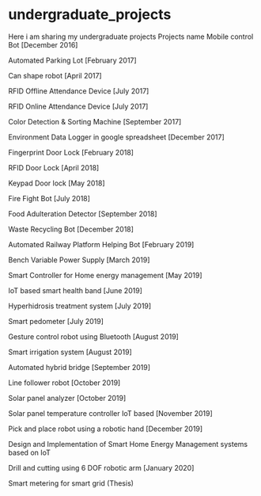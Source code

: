 # undergraduate_projects
Here i am sharing my undergraduate projects
Projects name
Mobile control Bot [December 2016]

Automated Parking Lot [February 2017]

Can shape robot [April 2017]

RFID Offline Attendance Device [July 2017]

RFID Online Attendance Device [July 2017]

Color Detection & Sorting Machine [September 2017]

Environment Data Logger in google spreadsheet [December 2017]

Fingerprint Door Lock [February 2018]

RFID Door Lock [April 2018]

Keypad Door lock [May 2018]

Fire Fight Bot [July 2018]

Food Adulteration Detector [September 2018]

Waste Recycling Bot [December 2018]

Automated Railway Platform Helping Bot [February 2019]

Bench Variable Power Supply [March 2019]

Smart Controller for Home energy management [May 2019]

IoT based smart health band [June 2019]

Hyperhidrosis treatment system [July 2019]

Smart pedometer [July 2019]

Gesture control robot using Bluetooth [August 2019]

Smart irrigation system [August 2019]

Automated hybrid bridge [September 2019]

Line follower robot [October 2019]

Solar panel analyzer [October 2019]

Solar panel temperature controller IoT based [November 2019]

Pick and place robot using a robotic hand [December 2019]

Design and Implementation of Smart Home Energy Management systems
based on IoT

Drill and cutting using 6 DOF robotic arm [January 2020]

Smart metering for smart grid (Thesis)
